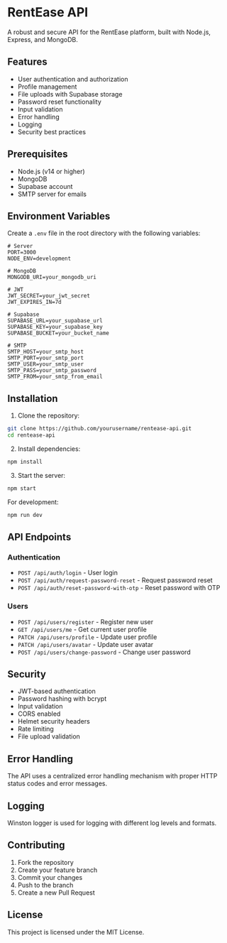 # RentEase API

A robust and secure API for the RentEase platform, built with Node.js, Express, and MongoDB.

## Features

- User authentication and authorization
- Profile management
- File uploads with Supabase storage
- Password reset functionality
- Input validation
- Error handling
- Logging
- Security best practices

## Prerequisites

- Node.js (v14 or higher)
- MongoDB
- Supabase account
- SMTP server for emails

## Environment Variables

Create a `.env` file in the root directory with the following variables:

```env
# Server
PORT=3000
NODE_ENV=development

# MongoDB
MONGODB_URI=your_mongodb_uri

# JWT
JWT_SECRET=your_jwt_secret
JWT_EXPIRES_IN=7d

# Supabase
SUPABASE_URL=your_supabase_url
SUPABASE_KEY=your_supabase_key
SUPABASE_BUCKET=your_bucket_name

# SMTP
SMTP_HOST=your_smtp_host
SMTP_PORT=your_smtp_port
SMTP_USER=your_smtp_user
SMTP_PASS=your_smtp_password
SMTP_FROM=your_smtp_from_email
```

## Installation

1. Clone the repository:
```bash
git clone https://github.com/yourusername/rentease-api.git
cd rentease-api
```

2. Install dependencies:
```bash
npm install
```

3. Start the server:
```bash
npm start
```

For development:
```bash
npm run dev
```

## API Endpoints

### Authentication

- `POST /api/auth/login` - User login
- `POST /api/auth/request-password-reset` - Request password reset
- `POST /api/auth/reset-password-with-otp` - Reset password with OTP

### Users

- `POST /api/users/register` - Register new user
- `GET /api/users/me` - Get current user profile
- `PATCH /api/users/profile` - Update user profile
- `PATCH /api/users/avatar` - Update user avatar
- `POST /api/users/change-password` - Change user password

## Security

- JWT-based authentication
- Password hashing with bcrypt
- Input validation
- CORS enabled
- Helmet security headers
- Rate limiting
- File upload validation

## Error Handling

The API uses a centralized error handling mechanism with proper HTTP status codes and error messages.

## Logging

Winston logger is used for logging with different log levels and formats.

## Contributing

1. Fork the repository
2. Create your feature branch
3. Commit your changes
4. Push to the branch
5. Create a new Pull Request

## License

This project is licensed under the MIT License. 